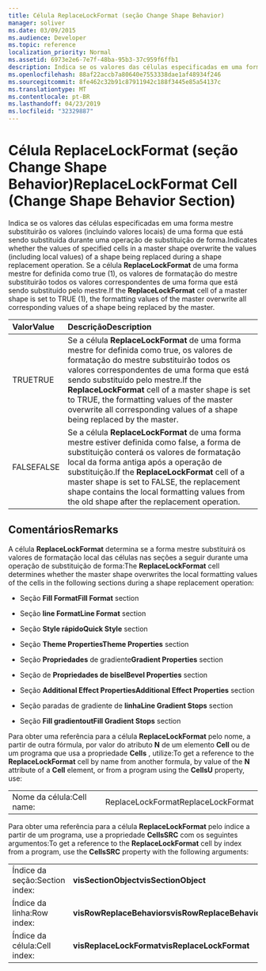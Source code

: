```yaml
---
title: Célula ReplaceLockFormat (seção Change Shape Behavior)
manager: soliver
ms.date: 03/09/2015
ms.audience: Developer
ms.topic: reference
localization_priority: Normal
ms.assetid: 6973e2e6-7e7f-48ba-95b3-37c959f6ffb1
description: Indica se os valores das células especificadas em uma forma mestre substituirão os valores (incluindo valores locais) de uma forma que está sendo substituída durante uma operação de substituição de forma. Se a célula ReplaceLockFormat de uma forma mestre for definida como TRUE (1), os valores de formatação do mestre substituirão todos os valores correspondentes de uma forma que está sendo substituído pelo mestre.
ms.openlocfilehash: 88af22accb7a80640e7553338dae1af48934f246
ms.sourcegitcommit: 8fe462c32b91c87911942c188f3445e85a54137c
ms.translationtype: MT
ms.contentlocale: pt-BR
ms.lasthandoff: 04/23/2019
ms.locfileid: "32329887"
---
```

# <a name="replacelockformat-cell-change-shape-behavior-section"></a><span data-ttu-id="02176-104">Célula ReplaceLockFormat (seção Change Shape Behavior)</span><span class="sxs-lookup"><span data-stu-id="02176-104">ReplaceLockFormat Cell (Change Shape Behavior Section)</span></span>

<span data-ttu-id="02176-105">Indica se os valores das células especificadas em uma forma mestre substituirão os valores (incluindo valores locais) de uma forma que está sendo substituída durante uma operação de substituição de forma.</span><span class="sxs-lookup"><span data-stu-id="02176-105">Indicates whether the values of specified cells in a master shape overwrite the values (including local values) of a shape being replaced during a shape replacement operation.</span></span> <span data-ttu-id="02176-106">Se a célula **ReplaceLockFormat** de uma forma mestre for definida como true (1), os valores de formatação do mestre substituirão todos os valores correspondentes de uma forma que está sendo substituído pelo mestre.</span><span class="sxs-lookup"><span data-stu-id="02176-106">If the **ReplaceLockFormat** cell of a master shape is set to TRUE (1), the formatting values of the master overwrite all corresponding values of a shape being replaced by the master.</span></span> 
  
|<span data-ttu-id="02176-107">**Valor**</span><span class="sxs-lookup"><span data-stu-id="02176-107">**Value**</span></span>|<span data-ttu-id="02176-108">**Descrição**</span><span class="sxs-lookup"><span data-stu-id="02176-108">**Description**</span></span>|
|:-----|:-----|
|<span data-ttu-id="02176-109">TRUE</span><span class="sxs-lookup"><span data-stu-id="02176-109">TRUE</span></span>  <br/> |<span data-ttu-id="02176-110">Se a célula **ReplaceLockFormat** de uma forma mestre for definida como true, os valores de formatação do mestre substituirão todos os valores correspondentes de uma forma que está sendo substituído pelo mestre.</span><span class="sxs-lookup"><span data-stu-id="02176-110">If the **ReplaceLockFormat** cell of a master shape is set to TRUE, the formatting values of the master overwrite all corresponding values of a shape being replaced by the master.</span></span>  <br/> |
|<span data-ttu-id="02176-111">FALSE</span><span class="sxs-lookup"><span data-stu-id="02176-111">FALSE</span></span>  <br/> |<span data-ttu-id="02176-112">Se a célula **ReplaceLockFormat** de uma forma mestre estiver definida como false, a forma de substituição conterá os valores de formatação local da forma antiga após a operação de substituição.</span><span class="sxs-lookup"><span data-stu-id="02176-112">If the **ReplaceLockFormat** cell of a master shape is set to FALSE, the replacement shape contains the local formatting values from the old shape after the replacement operation.</span></span>  <br/> |
   
## <a name="remarks"></a><span data-ttu-id="02176-113">Comentários</span><span class="sxs-lookup"><span data-stu-id="02176-113">Remarks</span></span>

<span data-ttu-id="02176-114">A célula **ReplaceLockFormat** determina se a forma mestre substituirá os valores de formatação local das células nas seções a seguir durante uma operação de substituição de forma:</span><span class="sxs-lookup"><span data-stu-id="02176-114">The **ReplaceLockFormat** cell determines whether the master shape overwrites the local formatting values of the cells in the following sections during a shape replacement operation:</span></span> 
  
- <span data-ttu-id="02176-115">Seção **Fill Format**</span><span class="sxs-lookup"><span data-stu-id="02176-115">**Fill Format** section</span></span> 
    
- <span data-ttu-id="02176-116">Seção **line Format**</span><span class="sxs-lookup"><span data-stu-id="02176-116">**Line Format** section</span></span> 
    
- <span data-ttu-id="02176-117">Seção **Style rápido**</span><span class="sxs-lookup"><span data-stu-id="02176-117">**Quick Style** section</span></span> 
    
- <span data-ttu-id="02176-118">Seção **Theme Properties**</span><span class="sxs-lookup"><span data-stu-id="02176-118">**Theme Properties** section</span></span> 
    
- <span data-ttu-id="02176-119">Seção **Propriedades** de gradiente</span><span class="sxs-lookup"><span data-stu-id="02176-119">**Gradient Properties** section</span></span> 
    
- <span data-ttu-id="02176-120">Seção de **Propriedades de bisel**</span><span class="sxs-lookup"><span data-stu-id="02176-120">**Bevel Properties** section</span></span> 
    
- <span data-ttu-id="02176-121">Seção **Additional Effect Properties**</span><span class="sxs-lookup"><span data-stu-id="02176-121">**Additional Effect Properties** section</span></span> 
    
- <span data-ttu-id="02176-122">Seção paradas de gradiente de **linha**</span><span class="sxs-lookup"><span data-stu-id="02176-122">**Line Gradient Stops** section</span></span> 
    
- <span data-ttu-id="02176-123">Seção **Fill gradientout**</span><span class="sxs-lookup"><span data-stu-id="02176-123">**Fill Gradient Stops** section</span></span> 
    
<span data-ttu-id="02176-124">Para obter uma referência para a célula **ReplaceLockFormat** pelo nome, a partir de outra fórmula, por valor do atributo **N** de um elemento **Cell** ou de um programa que usa a propriedade **Cells** , utilize:</span><span class="sxs-lookup"><span data-stu-id="02176-124">To get a reference to the **ReplaceLockFormat** cell by name from another formula, by value of the **N** attribute of a **Cell** element, or from a program using the **CellsU** property, use:</span></span> 
  
|||
|:-----|:-----|
| <span data-ttu-id="02176-125">Nome da célula:</span><span class="sxs-lookup"><span data-stu-id="02176-125">Cell name:</span></span>  <br/> | <span data-ttu-id="02176-126">ReplaceLockFormat</span><span class="sxs-lookup"><span data-stu-id="02176-126">ReplaceLockFormat</span></span>  <br/> |
   
<span data-ttu-id="02176-127">Para obter uma referência para a célula **ReplaceLockFormat** pelo índice a partir de um programa, use a propriedade **CellsSRC** com os seguintes argumentos:</span><span class="sxs-lookup"><span data-stu-id="02176-127">To get a reference to the **ReplaceLockFormat** cell by index from a program, use the **CellsSRC** property with the following arguments:</span></span> 
  
|||
|:-----|:-----|
| <span data-ttu-id="02176-128">Índice da seção:</span><span class="sxs-lookup"><span data-stu-id="02176-128">Section index:</span></span>  <br/> |<span data-ttu-id="02176-129">**visSectionObject**</span><span class="sxs-lookup"><span data-stu-id="02176-129">**visSectionObject**</span></span> <br/> |
| <span data-ttu-id="02176-130">Índice da linha:</span><span class="sxs-lookup"><span data-stu-id="02176-130">Row index:</span></span>  <br/> |<span data-ttu-id="02176-131">**visRowReplaceBehaviors**</span><span class="sxs-lookup"><span data-stu-id="02176-131">**visRowReplaceBehaviors**</span></span> <br/> |
| <span data-ttu-id="02176-132">Índice da célula:</span><span class="sxs-lookup"><span data-stu-id="02176-132">Cell index:</span></span>  <br/> |<span data-ttu-id="02176-133">**visReplaceLockFormat**</span><span class="sxs-lookup"><span data-stu-id="02176-133">**visReplaceLockFormat**</span></span> <br/> |
   

